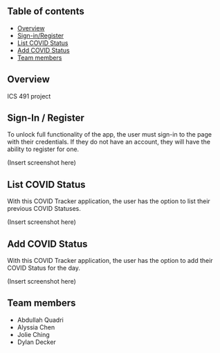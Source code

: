 <!-- Covid Tracker -->

## Table of contents

* [Overview](#overview)
* [Sign-in/Register](#sign-in--register)
* [List COVID Status](#list-covid-status)
* [Add COVID Status](#add-covid-status)
* [Team members](#team-members)

## Overview

ICS 491 project


## Sign-In / Register

To unlock full functionality of the app, the user must sign-in to the page with their credentials.
If they do not have an account, they will have the ability to register for one.

(Insert screenshot here)

## List COVID Status

With this COVID Tracker application, the user has the option to list their previous COVID Statuses.

(Insert screenshot here)

## Add COVID Status

With this COVID Tracker application, the user has the option to add their COVID Status for the day.

(Insert screenshot here)


## Team members

* Abdullah Quadri
* Alyssia Chen
* Jolie Ching
* Dylan Decker
